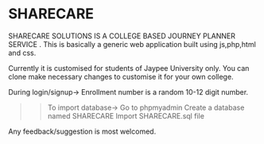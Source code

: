 # SHARECARE
SHARECARE SOLUTIONS IS A COLLEGE BASED JOURNEY PLANNER SERVICE .
This is basically a generic web application built using js,php,html and css.

Currently it is customised for students of Jaypee University only.
You can clone make necessary changes to customise it for your own college.

During login/signup->
Enrollment number is a random 10-12 digit number.

>>To import database->
Go to phpmyadmin
Create a database named SHARECARE
Import SHARECARE.sql file

Any feedback/suggestion is most welcomed.


